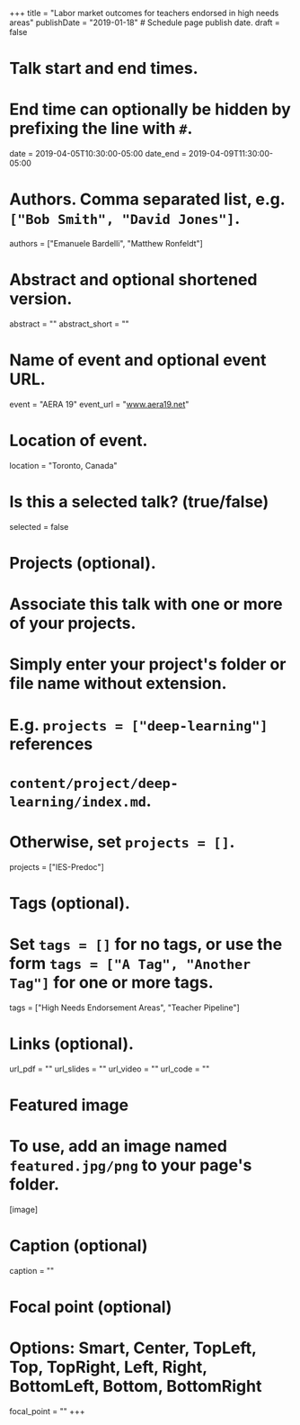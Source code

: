 +++
title = "Labor market outcomes for teachers endorsed in high needs areas"
publishDate = "2019-01-18"  # Schedule page publish date.
draft = false

# Talk start and end times.
#   End time can optionally be hidden by prefixing the line with `#`.
date = 2019-04-05T10:30:00-05:00
date_end = 2019-04-09T11:30:00-05:00

# Authors. Comma separated list, e.g. `["Bob Smith", "David Jones"]`.
authors = ["Emanuele Bardelli", "Matthew Ronfeldt"]

# Abstract and optional shortened version.
abstract = ""
abstract_short = ""

# Name of event and optional event URL.
event = "AERA 19"
event_url = "www.aera19.net"

# Location of event.
location = "Toronto, Canada"

# Is this a selected talk? (true/false)
selected = false

# Projects (optional).
#   Associate this talk with one or more of your projects.
#   Simply enter your project's folder or file name without extension.
#   E.g. `projects = ["deep-learning"]` references
#   `content/project/deep-learning/index.md`.
#   Otherwise, set `projects = []`.
projects = ["IES-Predoc"]

# Tags (optional).
#   Set `tags = []` for no tags, or use the form `tags = ["A Tag", "Another Tag"]` for one or more tags.
tags = ["High Needs Endorsement Areas", "Teacher Pipeline"]

# Links (optional).
url_pdf = ""
url_slides = ""
url_video = ""
url_code = ""

# Featured image
# To use, add an image named `featured.jpg/png` to your page's folder.
[image]
  # Caption (optional)
  caption = ""

  # Focal point (optional)
  # Options: Smart, Center, TopLeft, Top, TopRight, Left, Right, BottomLeft, Bottom, BottomRight
  focal_point = ""
+++
